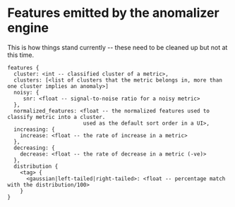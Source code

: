# Features emitted by the anomalizer engine

This is how things stand currently -- these need to be cleaned up but not at
this time.  

```
features {
  cluster: <int -- classified cluster of a metric>,
  clusters: [<list of clusters that the metric belongs in, more than one cluster implies an anomaly>]
  noisy: {
     snr: <float -- signal-to-noise ratio for a noisy metric>
  },
  normalized_features: <float -- the normalized features used to classify metric into a cluster.
                        used as the default sort order in a UI>,
  increasing: {
    increase: <float -- the rate of increase in a metric>
  },
  decreasing: {
    decrease: <float -- the rate of decrease in a metric (-ve)>
  },
  distribution {
    <tag> { 
      <gaussian|left-tailed|right-tailed>: <float -- percentage match with the distribution/100>      
    }  
}
```

